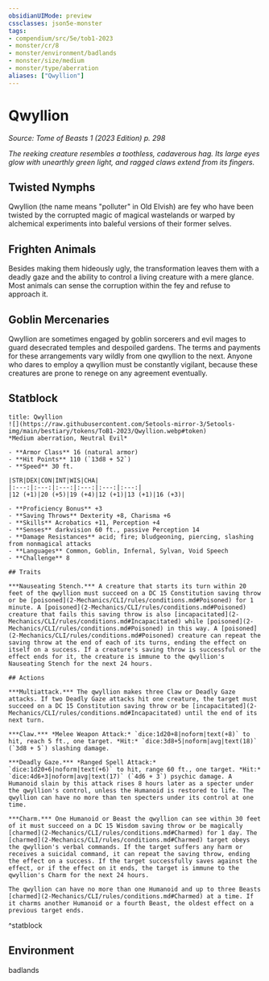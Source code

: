 ```yaml
---
obsidianUIMode: preview
cssclasses: json5e-monster
tags:
- compendium/src/5e/tob1-2023
- monster/cr/8
- monster/environment/badlands
- monster/size/medium
- monster/type/aberration
aliases: ["Qwyllion"]
---
```

# Qwyllion
*Source: Tome of Beasts 1 (2023 Edition) p. 298*  

*The reeking creature resembles a toothless, cadaverous hag. Its large eyes glow with unearthly green light, and ragged claws extend from its fingers.*

## Twisted Nymphs

Qwyllion (the name means "polluter" in Old Elvish) are fey who have been twisted by the corrupted magic of magical wastelands or warped by alchemical experiments into baleful versions of their former selves.

## Frighten Animals

Besides making them hideously ugly, the transformation leaves them with a deadly gaze and the ability to control a living creature with a mere glance. Most animals can sense the corruption within the fey and refuse to approach it.

## Goblin Mercenaries

Qwyllion are sometimes engaged by goblin sorcerers and evil mages to guard desecrated temples and despoiled gardens. The terms and payments for these arrangements vary wildly from one qwyllion to the next. Anyone who dares to employ a qwyllion must be constantly vigilant, because these creatures are prone to renege on any agreement eventually.

## Statblock

```ad-statblock
title: Qwyllion
![](https://raw.githubusercontent.com/5etools-mirror-3/5etools-img/main/bestiary/tokens/ToB1-2023/Qwyllion.webp#token)
*Medium aberration, Neutral Evil*

- **Armor Class** 16 (natural armor)
- **Hit Points** 110 (`13d8 + 52`)
- **Speed** 30 ft.

|STR|DEX|CON|INT|WIS|CHA|
|:---:|:---:|:---:|:---:|:---:|:---:|
|12 (+1)|20 (+5)|19 (+4)|12 (+1)|13 (+1)|16 (+3)|

- **Proficiency Bonus** +3
- **Saving Throws** Dexterity +8, Charisma +6
- **Skills** Acrobatics +11, Perception +4
- **Senses** darkvision 60 ft., passive Perception 14
- **Damage Resistances** acid; fire; bludgeoning, piercing, slashing from nonmagical attacks
- **Languages** Common, Goblin, Infernal, Sylvan, Void Speech
- **Challenge** 8

## Traits

***Nauseating Stench.*** A creature that starts its turn within 20 feet of the qwyllion must succeed on a DC 15 Constitution saving throw or be [poisoned](2-Mechanics/CLI/rules/conditions.md#Poisoned) for 1 minute. A [poisoned](2-Mechanics/CLI/rules/conditions.md#Poisoned) creature that fails this saving throw is also [incapacitated](2-Mechanics/CLI/rules/conditions.md#Incapacitated) while [poisoned](2-Mechanics/CLI/rules/conditions.md#Poisoned) in this way. A [poisoned](2-Mechanics/CLI/rules/conditions.md#Poisoned) creature can repeat the saving throw at the end of each of its turns, ending the effect on itself on a success. If a creature's saving throw is successful or the effect ends for it, the creature is immune to the qwyllion's Nauseating Stench for the next 24 hours.

## Actions

***Multiattack.*** The qwyllion makes three Claw or Deadly Gaze attacks. If two Deadly Gaze attacks hit one creature, the target must succeed on a DC 15 Constitution saving throw or be [incapacitated](2-Mechanics/CLI/rules/conditions.md#Incapacitated) until the end of its next turn.

***Claw.*** *Melee Weapon Attack:* `dice:1d20+8|noform|text(+8)` to hit, reach 5 ft., one target. *Hit:* `dice:3d8+5|noform|avg|text(18)` (`3d8 + 5`) slashing damage.

***Deadly Gaze.*** *Ranged Spell Attack:* `dice:1d20+6|noform|text(+6)` to hit, range 60 ft., one target. *Hit:* `dice:4d6+3|noform|avg|text(17)` (`4d6 + 3`) psychic damage. A Humanoid slain by this attack rises 8 hours later as a specter under the qwyllion's control, unless the Humanoid is restored to life. The qwyllion can have no more than ten specters under its control at one time.

***Charm.*** One Humanoid or Beast the qwyllion can see within 30 feet of it must succeed on a DC 15 Wisdom saving throw or be magically [charmed](2-Mechanics/CLI/rules/conditions.md#Charmed) for 1 day. The [charmed](2-Mechanics/CLI/rules/conditions.md#Charmed) target obeys the qwyllion's verbal commands. If the target suffers any harm or receives a suicidal command, it can repeat the saving throw, ending the effect on a success. If the target successfully saves against the effect, or if the effect on it ends, the target is immune to the qwyllion's Charm for the next 24 hours.

The qwyllion can have no more than one Humanoid and up to three Beasts [charmed](2-Mechanics/CLI/rules/conditions.md#Charmed) at a time. If it charms another Humanoid or a fourth Beast, the oldest effect on a previous target ends.
```
^statblock

## Environment

badlands